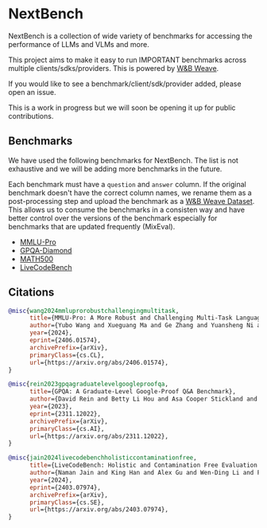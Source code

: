 # NextBench
NextBench is a collection of wide variety of benchmarks for accessing the performance of LLMs and VLMs and more.

This project aims to make it easy to run IMPORTANT benchmarks across multiple clients/sdks/providers. This is powered by [W&B Weave](https://weave-docs.wandb.ai).

If you would like to see a benchmark/client/sdk/provider added, please open an issue.

This is a work in progress but we will soon be opening it up for public contributions.


## Benchmarks

We have used the following benchmarks for NextBench. The list is not exhaustive and we will be adding more benchmarks in the future.

Each benchmark must have a `question` and `answer` column. If the original benchmark doesn't have the correct column names, we rename them as a post-processing step and upload the benchmark as a [W&B Weave Dataset](https://weave-docs.wandb.ai/guides/core-types/datasets). This allows us to consume the benchmarks in a consisten way and have better control over the versions of the benchmark especially for benchmarks that are updated frequently (MixEval).

- [MMLU-Pro](https://huggingface.co/datasets/TIGER-Lab/MMLU-Pro)
- [GPQA-Diamond](https://huggingface.co/datasets/Idavidrein/gpqa)
- [MATH500](https://huggingface.co/datasets/HuggingFaceH4/MATH-500)
- [LiveCodeBench](https://huggingface.co/datasets/livecodebench/code_generation_lite)


## Citations

```bibtex
@misc{wang2024mmluprorobustchallengingmultitask,
      title={MMLU-Pro: A More Robust and Challenging Multi-Task Language Understanding Benchmark}, 
      author={Yubo Wang and Xueguang Ma and Ge Zhang and Yuansheng Ni and Abhranil Chandra and Shiguang Guo and Weiming Ren and Aaran Arulraj and Xuan He and Ziyan Jiang and Tianle Li and Max Ku and Kai Wang and Alex Zhuang and Rongqi Fan and Xiang Yue and Wenhu Chen},
      year={2024},
      eprint={2406.01574},
      archivePrefix={arXiv},
      primaryClass={cs.CL},
      url={https://arxiv.org/abs/2406.01574}, 
}
```

```bibtex
@misc{rein2023gpqagraduatelevelgoogleproofqa,
      title={GPQA: A Graduate-Level Google-Proof Q&A Benchmark}, 
      author={David Rein and Betty Li Hou and Asa Cooper Stickland and Jackson Petty and Richard Yuanzhe Pang and Julien Dirani and Julian Michael and Samuel R. Bowman},
      year={2023},
      eprint={2311.12022},
      archivePrefix={arXiv},
      primaryClass={cs.AI},
      url={https://arxiv.org/abs/2311.12022}, 
}
```

```bibtex
@misc{jain2024livecodebenchholisticcontaminationfree,
      title={LiveCodeBench: Holistic and Contamination Free Evaluation of Large Language Models for Code}, 
      author={Naman Jain and King Han and Alex Gu and Wen-Ding Li and Fanjia Yan and Tianjun Zhang and Sida Wang and Armando Solar-Lezama and Koushik Sen and Ion Stoica},
      year={2024},
      eprint={2403.07974},
      archivePrefix={arXiv},
      primaryClass={cs.SE},
      url={https://arxiv.org/abs/2403.07974}, 
}
```
